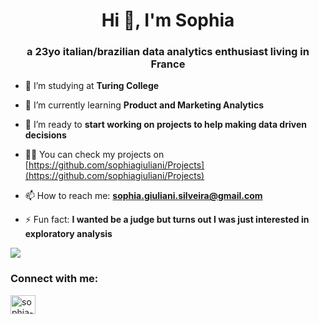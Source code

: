 <h1 align="center">Hi 👋, I'm Sophia</h1>
<h3 align="center">a 23yo italian/brazilian data analytics enthusiast living in France</h3>


- 🔭 I’m studying at **Turing College**

- 🌱 I’m currently learning **Product and Marketing Analytics**

- 👯 I’m ready to **start working on projects to help making data driven decisions**

- 👨‍💻 You can check my projects on [https://github.com/sophiagiuliani/Projects](https://github.com/sophiagiuliani/Projects)

- 📫 How to reach me: **sophia.giuliani.silveira@gmail.com**

- ⚡ Fun fact: **I wanted be a judge but turns out I was just interested in exploratory analysis**


![](https://github.com/sophiagiuliani/gif/blob/main/giphy%20(1).gif)


<h3 align="left">Connect with me:</h3>
<p align="left">
<a href="https://linkedin.com/in/sophia-giuliani" target="blank"><img align="center" src="https://raw.githubusercontent.com/rahuldkjain/github-profile-readme-generator/master/src/images/icons/Social/linked-in-alt.svg" alt="sophia-giuliani" height="30" width="40" /></a>
</p>



 

 
<!---
sophiagiuliani/sophiagiuliani is a ✨ special ✨ repository because its `README.md` (this file) appears on your GitHub profile.
You can click the Preview link to take a look at your changes.
--->
